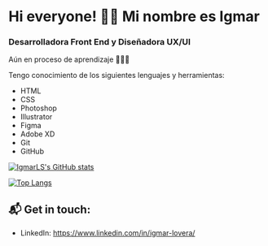 # Hi everyone! 👋🏼 Mi nombre es Igmar 

###  Desarrolladora Front End y Diseñadora UX/UI
Aún en proceso de aprendizaje 👩🏻‍💻

Tengo conocimiento de los siguientes lenguajes y herramientas: 
* HTML
* CSS
* Photoshop
* Illustrator
* Figma
* Adobe XD
* Git
* GitHub

[![IgmarLS's GitHub stats](https://github-readme-stats.vercel.app/api?username=IgmarLS)](https://github.com/IgmarLS/github-readme-stats)

[![Top Langs](https://github-readme-stats.vercel.app/api/top-langs/?username=IgmarLS&layout=compact)](https://github.com/IgmarLS/github-readme-stats)

## 📬 Get in touch: 
* LinkedIn: https://www.linkedin.com/in/igmar-lovera/
